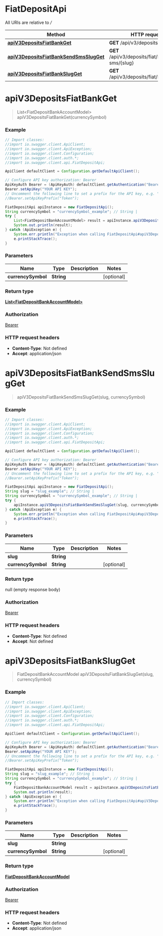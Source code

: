 # FiatDepositApi

All URIs are relative to */*

Method | HTTP request | Description
------------- | ------------- | -------------
[**apiV3DepositsFiatBankGet**](FiatDepositApi.md#apiV3DepositsFiatBankGet) | **GET** /api/v3/deposits/fiat/bank | 
[**apiV3DepositsFiatBankSendSmsSlugGet**](FiatDepositApi.md#apiV3DepositsFiatBankSendSmsSlugGet) | **GET** /api/v3/deposits/fiat/bank/send-sms/{slug} | 
[**apiV3DepositsFiatBankSlugGet**](FiatDepositApi.md#apiV3DepositsFiatBankSlugGet) | **GET** /api/v3/deposits/fiat/bank/{slug} | 

<a name="apiV3DepositsFiatBankGet"></a>
# **apiV3DepositsFiatBankGet**
> List&lt;FiatDepositBankAccountModel&gt; apiV3DepositsFiatBankGet(currencySymbol)



### Example
```java
// Import classes:
//import io.swagger.client.ApiClient;
//import io.swagger.client.ApiException;
//import io.swagger.client.Configuration;
//import io.swagger.client.auth.*;
//import io.swagger.client.api.FiatDepositApi;

ApiClient defaultClient = Configuration.getDefaultApiClient();

// Configure API key authorization: Bearer
ApiKeyAuth Bearer = (ApiKeyAuth) defaultClient.getAuthentication("Bearer");
Bearer.setApiKey("YOUR API KEY");
// Uncomment the following line to set a prefix for the API key, e.g. "Token" (defaults to null)
//Bearer.setApiKeyPrefix("Token");

FiatDepositApi apiInstance = new FiatDepositApi();
String currencySymbol = "currencySymbol_example"; // String | 
try {
    List<FiatDepositBankAccountModel> result = apiInstance.apiV3DepositsFiatBankGet(currencySymbol);
    System.out.println(result);
} catch (ApiException e) {
    System.err.println("Exception when calling FiatDepositApi#apiV3DepositsFiatBankGet");
    e.printStackTrace();
}
```

### Parameters

Name | Type | Description  | Notes
------------- | ------------- | ------------- | -------------
 **currencySymbol** | **String**|  | [optional]

### Return type

[**List&lt;FiatDepositBankAccountModel&gt;**](FiatDepositBankAccountModel.md)

### Authorization

[Bearer](../README.md#Bearer)

### HTTP request headers

 - **Content-Type**: Not defined
 - **Accept**: application/json

<a name="apiV3DepositsFiatBankSendSmsSlugGet"></a>
# **apiV3DepositsFiatBankSendSmsSlugGet**
> apiV3DepositsFiatBankSendSmsSlugGet(slug, currencySymbol)



### Example
```java
// Import classes:
//import io.swagger.client.ApiClient;
//import io.swagger.client.ApiException;
//import io.swagger.client.Configuration;
//import io.swagger.client.auth.*;
//import io.swagger.client.api.FiatDepositApi;

ApiClient defaultClient = Configuration.getDefaultApiClient();

// Configure API key authorization: Bearer
ApiKeyAuth Bearer = (ApiKeyAuth) defaultClient.getAuthentication("Bearer");
Bearer.setApiKey("YOUR API KEY");
// Uncomment the following line to set a prefix for the API key, e.g. "Token" (defaults to null)
//Bearer.setApiKeyPrefix("Token");

FiatDepositApi apiInstance = new FiatDepositApi();
String slug = "slug_example"; // String | 
String currencySymbol = "currencySymbol_example"; // String | 
try {
    apiInstance.apiV3DepositsFiatBankSendSmsSlugGet(slug, currencySymbol);
} catch (ApiException e) {
    System.err.println("Exception when calling FiatDepositApi#apiV3DepositsFiatBankSendSmsSlugGet");
    e.printStackTrace();
}
```

### Parameters

Name | Type | Description  | Notes
------------- | ------------- | ------------- | -------------
 **slug** | **String**|  |
 **currencySymbol** | **String**|  | [optional]

### Return type

null (empty response body)

### Authorization

[Bearer](../README.md#Bearer)

### HTTP request headers

 - **Content-Type**: Not defined
 - **Accept**: Not defined

<a name="apiV3DepositsFiatBankSlugGet"></a>
# **apiV3DepositsFiatBankSlugGet**
> FiatDepositBankAccountModel apiV3DepositsFiatBankSlugGet(slug, currencySymbol)



### Example
```java
// Import classes:
//import io.swagger.client.ApiClient;
//import io.swagger.client.ApiException;
//import io.swagger.client.Configuration;
//import io.swagger.client.auth.*;
//import io.swagger.client.api.FiatDepositApi;

ApiClient defaultClient = Configuration.getDefaultApiClient();

// Configure API key authorization: Bearer
ApiKeyAuth Bearer = (ApiKeyAuth) defaultClient.getAuthentication("Bearer");
Bearer.setApiKey("YOUR API KEY");
// Uncomment the following line to set a prefix for the API key, e.g. "Token" (defaults to null)
//Bearer.setApiKeyPrefix("Token");

FiatDepositApi apiInstance = new FiatDepositApi();
String slug = "slug_example"; // String | 
String currencySymbol = "currencySymbol_example"; // String | 
try {
    FiatDepositBankAccountModel result = apiInstance.apiV3DepositsFiatBankSlugGet(slug, currencySymbol);
    System.out.println(result);
} catch (ApiException e) {
    System.err.println("Exception when calling FiatDepositApi#apiV3DepositsFiatBankSlugGet");
    e.printStackTrace();
}
```

### Parameters

Name | Type | Description  | Notes
------------- | ------------- | ------------- | -------------
 **slug** | **String**|  |
 **currencySymbol** | **String**|  | [optional]

### Return type

[**FiatDepositBankAccountModel**](FiatDepositBankAccountModel.md)

### Authorization

[Bearer](../README.md#Bearer)

### HTTP request headers

 - **Content-Type**: Not defined
 - **Accept**: application/json

